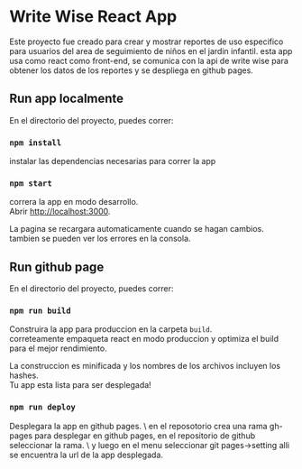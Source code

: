 # Write Wise React App

Este proyecto fue creado para crear y mostrar reportes de uso especifico para usuarios 
del area de seguimiento de niños en el jardin infantil. esta app usa como react como front-end, se comunica con la api de write wise para obtener los datos de los reportes y se despliega en github pages.

## Run app localmente
En el directorio del proyecto, puedes correr: 

### `npm install`
instalar las dependencias necesarias para correr la app

### `npm start`
correra la app en modo desarrollo.\
Abrir [http://localhost:3000](http://localhost:3000).

La pagina se recargara automaticamente cuando se hagan cambios.\
tambien se pueden ver los errores en la consola.

## Run github page

En el directorio del proyecto, puedes correr: 

### `npm run build`

Construira la app para produccion en la carpeta `build`.\
correteamente empaqueta react en modo produccion y optimiza el build para el mejor rendimiento.

La construccion es minificada y los nombres de los archivos incluyen los hashes.\
Tu app esta lista para ser desplegada!



### `npm run deploy` 

Desplegara la app en github pages. \ 
en el reposotorio crea una rama gh-pages para desplegar en github pages, en el repositorio de github seleccionar la rama. \  y luego en el menu seleccionar git pages->setting alli se encuentra la url de la app desplegada.
